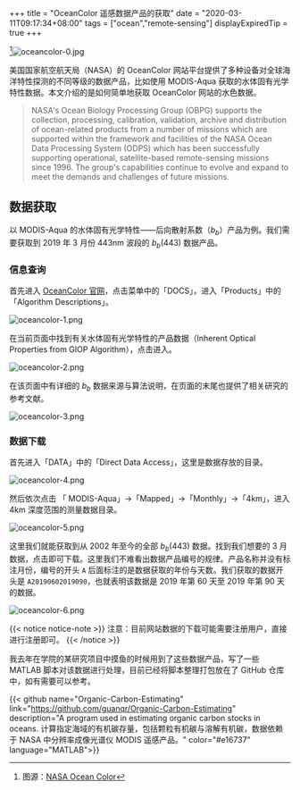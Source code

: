 +++
title = "OceanColor 遥感数据产品的获取"
date = "2020-03-11T09:17:34+08:00"
tags = ["ocean","remote-sensing"]
displayExpiredTip = true
+++

[^1]![oceancolor-0.jpg](/images/oceancolor-0.jpg "Ocean Color Feature: Copper River Wind")

美国国家航空航天局（NASA）的 OceanColor 网站平台提供了多种设备对全球海洋特性探测的不同等级的数据产品，比如使用 MODIS-Aqua 获取的水体固有光学特性数据。本文介绍的是如何简单地获取 OceanColor 网站的水色数据。

> NASA's Ocean Biology Processing Group (OBPG) supports the collection, processing, calibration, validation, archive and distribution of ocean-related products from a number of missions which are supported within the framework and facilities of the NASA Ocean Data Processing System (ODPS) which has been successfully supporting operational, satellite-based remote-sensing missions since 1996. The group's capabilities continue to evolve and expand to meet the demands and challenges of future missions.

## 数据获取

以 MODIS-Aqua 的水体固有光学特性——后向散射系数（*b<sub>b</sub>*）产品为例。我们需要获取到 2019 年 3 月份 443nm 波段的 *b<sub>b</sub>*(443) 数据产品。

### 信息查询

首先进入 [OceanColor 官网](https://oceancolor.gsfc.nasa.gov/)，点击菜单中的「DOCS」，进入「Products」中的「Algorithm Descriptions」。

![oceancolor-1.png](/images/oceancolor-1.png "查找数据来源")

在当前页面中找到有关水体固有光学特性的产品数据（Inherent Optical Properties from GIOP Algorithm），点击进入。

![oceancolor-2.png](/images/oceancolor-2.png "查找固有光学特性的产品数据")

在该页面中有详细的 $b_b$ 数据来源与算法说明，在页面的末尾也提供了相关研究的参考文献。

![oceancolor-3.png](/images/oceancolor-3.png "查找水体后向散射系数算法说明")

### 数据下载

首先进入「DATA」中的「Direct Data Access」，这里是数据存放的目录。

![oceancolor-4.png](/images/oceancolor-4.png "进入数据存放目录")

然后依次点击 「 MODIS-Aqua」->「Mapped」->「Monthly」->「4km」，进入 4km 深度范围的测量数据目录。

![oceancolor-5.png](/images/oceancolor-5.png "进入水体后向散射系数数据产品目录")

这里我们就能获取到从 2002 年至今的全部 *b<sub>b</sub>*(443) 数据。找到我们想要的 3 月数据，点击即可下载。这里我们不难看出数据产品编号的规律。产品名称并没有标注月份，编号的开头 `A` 后面标注的是数据获取的年份与天数。我们获取的数据开头是 `A20190602019090`，也就表明该数据是 2019 年第 60 天至 2019 年第 90 天的数据。

![oceancolor-6.png](/images/oceancolor-6.png "查找 2019 年 3 月数据")

{{< notice notice-note >}}
注意：目前网站数据的下载可能需要注册用户，直接进行注册即可。
{{< /notice >}}

我去年在学院的某研究项目中摸鱼的时候用到了这些数据产品，写了一些 MATLAB 脚本对该数据进行处理，目前已经将脚本整理打包放在了 GitHub 仓库中，如有需要可以参考。

{{< github name="Organic-Carbon-Estimating" link="https://github.com/guanqr/Organic-Carbon-Estimating" description="A program used in estimating organic carbon stocks in oceans. 计算指定海域的有机碳存量，包括颗粒有机碳与溶解有机碳，数据依赖于 NASA 中分辨率成像光谱仪 MODIS 遥感产品。" color="#e16737" language="MATLAB">}}

[^1]: 图源：[NASA Ocean Color](https://oceancolor.gsfc.nasa.gov/)